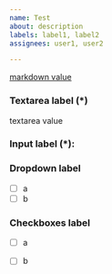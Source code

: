 ```yaml
---
name: Test
about: description
labels: label1, label2
assignees: user1, user2

---
```


[markdown value](https://example.com)

### Textarea label (\*)

<!--
textarea description

-->
<!--
example: textarea placeholder

-->
textarea value

### Input label (\*): 

<!--
input description
-->
<!--
example: input placeholder
-->

### Dropdown label

- [ ] a
- [ ] b

### Checkboxes label

- [ ] a
- [ ] b

